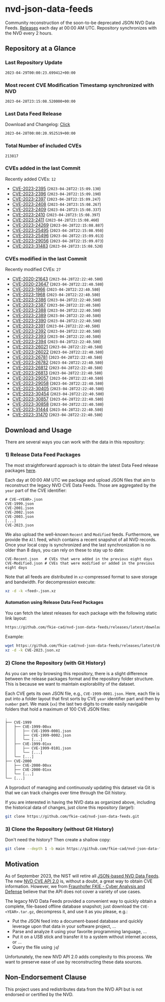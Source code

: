 # nvd-json-data-feeds

Community reconstruction of the soon-to-be deprecated JSON NVD Data Feeds. 
[Releases](releases/latest) each day at 00:00 AM UTC.
Repository synchronizes with the NVD every 2 hours.

## Repository at a Glance

### Last Repository Update

```plain
2023-04-29T00:00:23.699412+00:00
```

### Most recent CVE Modification Timestamp synchronized with NVD

```plain
2023-04-28T23:15:08.520000+00:00
```

### Last Data Feed Release

Download and Changelog: [Click](releases/latest)

```plain
2023-04-28T00:00:20.952519+00:00
```

### Total Number of included CVEs

```plain
213817
```

### CVEs added in the last Commit

Recently added CVEs: `12`

* [CVE-2023-2395](CVE-2023/CVE-2023-23xx/CVE-2023-2395.json) (`2023-04-28T22:15:09.130`)
* [CVE-2023-2396](CVE-2023/CVE-2023-23xx/CVE-2023-2396.json) (`2023-04-28T22:15:09.190`)
* [CVE-2023-2397](CVE-2023/CVE-2023-23xx/CVE-2023-2397.json) (`2023-04-28T22:15:09.247`)
* [CVE-2023-2408](CVE-2023/CVE-2023-24xx/CVE-2023-2408.json) (`2023-04-28T23:15:08.267`)
* [CVE-2023-2409](CVE-2023/CVE-2023-24xx/CVE-2023-2409.json) (`2023-04-28T23:15:08.337`)
* [CVE-2023-2410](CVE-2023/CVE-2023-24xx/CVE-2023-2410.json) (`2023-04-28T23:15:08.397`)
* [CVE-2023-2411](CVE-2023/CVE-2023-24xx/CVE-2023-2411.json) (`2023-04-28T23:15:08.460`)
* [CVE-2023-24269](CVE-2023/CVE-2023-242xx/CVE-2023-24269.json) (`2023-04-28T22:15:08.887`)
* [CVE-2023-25495](CVE-2023/CVE-2023-254xx/CVE-2023-25495.json) (`2023-04-28T22:15:08.950`)
* [CVE-2023-25496](CVE-2023/CVE-2023-254xx/CVE-2023-25496.json) (`2023-04-28T22:15:09.013`)
* [CVE-2023-29056](CVE-2023/CVE-2023-290xx/CVE-2023-29056.json) (`2023-04-28T22:15:09.073`)
* [CVE-2023-31483](CVE-2023/CVE-2023-314xx/CVE-2023-31483.json) (`2023-04-28T23:15:08.520`)


### CVEs modified in the last Commit

Recently modified CVEs: `27`

* [CVE-2020-21643](CVE-2020/CVE-2020-216xx/CVE-2020-21643.json) (`2023-04-28T22:22:40.580`)
* [CVE-2020-23647](CVE-2020/CVE-2020-236xx/CVE-2020-23647.json) (`2023-04-28T22:22:40.580`)
* [CVE-2023-1966](CVE-2023/CVE-2023-19xx/CVE-2023-1966.json) (`2023-04-28T22:22:40.580`)
* [CVE-2023-1968](CVE-2023/CVE-2023-19xx/CVE-2023-1968.json) (`2023-04-28T22:22:40.580`)
* [CVE-2023-2386](CVE-2023/CVE-2023-23xx/CVE-2023-2386.json) (`2023-04-28T22:22:40.580`)
* [CVE-2023-2387](CVE-2023/CVE-2023-23xx/CVE-2023-2387.json) (`2023-04-28T22:22:40.580`)
* [CVE-2023-2388](CVE-2023/CVE-2023-23xx/CVE-2023-2388.json) (`2023-04-28T22:22:40.580`)
* [CVE-2023-2389](CVE-2023/CVE-2023-23xx/CVE-2023-2389.json) (`2023-04-28T22:22:40.580`)
* [CVE-2023-2390](CVE-2023/CVE-2023-23xx/CVE-2023-2390.json) (`2023-04-28T22:22:40.580`)
* [CVE-2023-2391](CVE-2023/CVE-2023-23xx/CVE-2023-2391.json) (`2023-04-28T22:22:40.580`)
* [CVE-2023-2392](CVE-2023/CVE-2023-23xx/CVE-2023-2392.json) (`2023-04-28T22:22:40.580`)
* [CVE-2023-2393](CVE-2023/CVE-2023-23xx/CVE-2023-2393.json) (`2023-04-28T22:22:40.580`)
* [CVE-2023-2394](CVE-2023/CVE-2023-23xx/CVE-2023-2394.json) (`2023-04-28T22:22:40.580`)
* [CVE-2023-26021](CVE-2023/CVE-2023-260xx/CVE-2023-26021.json) (`2023-04-28T22:22:40.580`)
* [CVE-2023-26022](CVE-2023/CVE-2023-260xx/CVE-2023-26022.json) (`2023-04-28T22:22:40.580`)
* [CVE-2023-26781](CVE-2023/CVE-2023-267xx/CVE-2023-26781.json) (`2023-04-28T22:22:40.580`)
* [CVE-2023-26782](CVE-2023/CVE-2023-267xx/CVE-2023-26782.json) (`2023-04-28T22:22:40.580`)
* [CVE-2023-26812](CVE-2023/CVE-2023-268xx/CVE-2023-26812.json) (`2023-04-28T22:22:40.580`)
* [CVE-2023-26813](CVE-2023/CVE-2023-268xx/CVE-2023-26813.json) (`2023-04-28T22:22:40.580`)
* [CVE-2023-29057](CVE-2023/CVE-2023-290xx/CVE-2023-29057.json) (`2023-04-28T22:22:40.580`)
* [CVE-2023-29058](CVE-2023/CVE-2023-290xx/CVE-2023-29058.json) (`2023-04-28T22:22:40.580`)
* [CVE-2023-30405](CVE-2023/CVE-2023-304xx/CVE-2023-30405.json) (`2023-04-28T22:22:40.580`)
* [CVE-2023-30454](CVE-2023/CVE-2023-304xx/CVE-2023-30454.json) (`2023-04-28T22:22:40.580`)
* [CVE-2023-30857](CVE-2023/CVE-2023-308xx/CVE-2023-30857.json) (`2023-04-28T22:22:40.580`)
* [CVE-2023-30858](CVE-2023/CVE-2023-308xx/CVE-2023-30858.json) (`2023-04-28T22:22:40.580`)
* [CVE-2023-31444](CVE-2023/CVE-2023-314xx/CVE-2023-31444.json) (`2023-04-28T22:22:40.580`)
* [CVE-2023-31470](CVE-2023/CVE-2023-314xx/CVE-2023-31470.json) (`2023-04-28T22:22:40.580`)


## Download and Usage

There are several ways you can work with the data in this repository:

### 1) Release Data Feed Packages

The most straightforward approach is to obtain the latest Data Feed release packages [here](releases/latest).

Each day at 00:00 AM UTC we package and upload JSON files that aim to reconstruct the legacy NVD CVE Data Feeds.
Those are aggregated by the `year` part of the CVE identifier:

```
# CVE-<YEAR>.json
CVE-1999.json
CVE-2001.json
CVE-2002.json
CVE-2003.json
[...]
CVE-2023.json
```

We also upload the well-known `Recent` and `Modified` feeds.
Furthermore, we provide the `All` feed, which contains a recent snapshot of all NVD records.
Once your local copy is synchronized and the last synchronization is no older than 8 days, you can rely on these to stay up to date:

```plain
CVE-Recent.json   # CVEs that were added in the previous eight days
CVE-Modified.json # CVEs that were modified or added in the previous eight days
```

Note that all feeds are distributed in `xz`-compressed format to save storage and bandwidth.
For decompression execute:

```sh
xz -d -k <feed>.json.xz
```


#### Automation using Release Data Feed Packages

You can fetch the latest releases for each package with the following static link layout:

```sh
https://github.com/fkie-cad/nvd-json-data-feeds/releases/latest/download/CVE-<YEAR>.json.xz
```

Example:

```sh
wget https://github.com/fkie-cad/nvd-json-data-feeds/releases/latest/download/CVE-2023.json.xz
xz -d -k CVE-2023.json.xz
```

### 2) Clone the Repository (with Git History)

As you can see by browsing this repository, there is a slight difference between the release packages format and the repository folder structure.
This is because we want to maintain explorability of the dataset.

Each CVE gets its own JSON file, e.g., `CVE-1999-0001.json`.
Here, each file is put into a folder layout that first sorts by CVE `year` identifier part and then by `number` part.
We mask (`xx`) the last two digits to create easily navigable folders that hold a maximum of 100 CVE JSON files:

```plain
.
├── CVE-1999
│   ├── CVE-1999-00xx
│   │   ├── CVE-1999-0001.json
│   │   ├── CVE-1999-0002.json
│   │   └── [...]
│   ├── CVE-1999-01xx
│   │   ├── CVE-1999-0101.json
│   │   └── [...]
│   └── [...]
├── CVE-2000
│   ├── CVE-2000-00xx
│   ├── CVE-2000-01xx
│   └── [...]
└── [...]
```

A byproduct of managing and continuously updating this dataset via Git is that we can track changes over time through the Git history.

If you are interested in having the NVD data as organized above, including the historical data of changes, just clone this repository (large!):

```sh
git clone https://github.com/fkie-cad/nvd-json-data-feeds.git
```

### 3) Clone the Repository (without Git History)

Don't need the history? Then create a shallow copy:

```sh
git clone --depth 1 -b main https://github.com/fkie-cad/nvd-json-data-feeds.git
```

## Motivation

As of September 2023, the NIST will retire all [JSON-based NVD Data Feeds](https://nvd.nist.gov/vuln/data-feeds#divRetirementBanner-1).
The new [NVD CVE API 2.0](https://nvd.nist.gov/developers/vulnerabilities) is, without a doubt, a great way to obtain CVE information.
However, we from [Fraunhofer FKIE - Cyber Analysis and Defense](https://www.fkie.fraunhofer.de/en/departments/cad.html) believe that the API does not cover a variety of use cases.

The legacy NVD Data Feeds provided a convenient way to quickly obtain a complete, file-based offline database snapshot; just download the `CVE-<YEAR>.tar.gz`, decompress it, and use it as you please, e.g.:

* Put the JSON feed into a document-based database and quickly leverage upon that data in your software project, ...
* Parse and analyze it using your favorite programming language, ...
* Put it on a USB stick and transfer it to a system without internet access, or ...
* Query the file using `jq`!

Unfortunately, the new NVD API 2.0 adds complexity to this process.
We want to preserve ease of use by reconstructing these data sources.

## Non-Endorsement Clause

This project uses and redistributes data from the NVD API but is not endorsed or certified by the NVD.